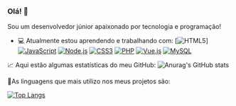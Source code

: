 ### Olá! 👋

Sou um desenvolvedor júnior apaixonado por tecnologia e programação!

- 💻 Atualmente estou aprendendo e trabalhando com:
[![HTML5](https://img.shields.io/badge/HTML5-E34F26?style=for-the-badge&logo=html5&logoColor=white)]
[![JavaScript](https://img.shields.io/badge/JavaScript-F7DF1E?style=for-the-badge&logo=javascript&logoColor=black)](https://developer.mozilla.org/en-US/docs/Web/JavaScript)
[![Node.js](https://img.shields.io/badge/Node.js-43853D?style=for-the-badge&logo=node.js&logoColor=white)](https://nodejs.org/)
[![CSS3](https://img.shields.io/badge/CSS3-1572B6?style=for-the-badge&logo=css3&logoColor=white)](https://developer.mozilla.org/en-US/docs/Web/CSS)
[![PHP](https://img.shields.io/badge/PHP-777BB4?style=for-the-badge&logo=php&logoColor=white)](https://www.php.net/)
[![Vue.js](https://img.shields.io/badge/Vue.js-35495E?style=for-the-badge&logo=vue.js&logoColor=4FC08D)](https://vuejs.org/)
[![MySQL](https://img.shields.io/badge/MySQL-00000F?style=for-the-badge&logo=mysql&logoColor=white)](https://www.mysql.com/)

📈 Aqui estão algumas estatísticas do meu GitHub:
![Anurag's GitHub stats](https://github-readme-stats.vercel.app/api?username=Brendon3421&show_icons=true&theme=transparent)

🌟As linguagens que mais utilizo nos meus projetos são:
  
[![Top Langs](https://github-readme-stats.vercel.app/api/top-langs/?username=Brendon3421&layout=compact&theme=radical)](https://github.com/anuraghazra/github-readme-stats)
